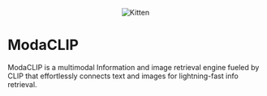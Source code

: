 <p align="center">
  <img src="https://placekitten.com/200/300" alt="Kitten" />
</p>

# ModaCLIP
ModaCLIP is a multimodal Information and image retrieval engine fueled by CLIP that effortlessly connects text and images for lightning-fast info retrieval.
